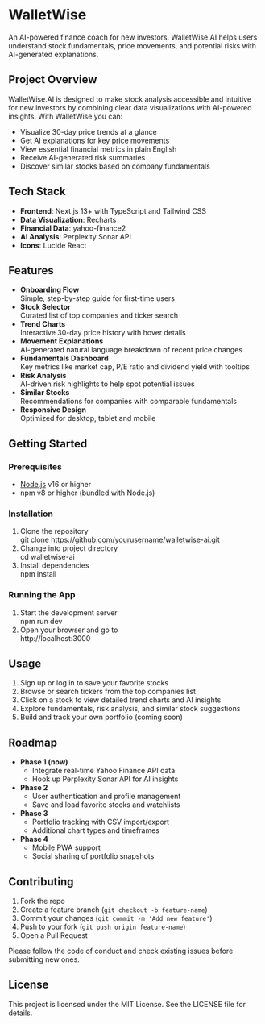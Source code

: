 # WalletWise

An AI-powered finance coach for new investors. WalletWise.AI helps users understand stock fundamentals, price movements, and potential risks with AI-generated explanations.

## Project Overview

WalletWise.AI is designed to make stock analysis accessible and intuitive for new investors by combining clear data visualizations with AI-powered insights. With WalletWise you can:

- Visualize 30-day price trends at a glance  
- Get AI explanations for key price movements  
- View essential financial metrics in plain English  
- Receive AI-generated risk summaries  
- Discover similar stocks based on company fundamentals  

## Tech Stack

- **Frontend**: Next.js 13+ with TypeScript and Tailwind CSS  
- **Data Visualization**: Recharts  
- **Financial Data**: yahoo-finance2  
- **AI Analysis**: Perplexity Sonar API  
- **Icons**: Lucide React  

## Features

- **Onboarding Flow**  
    Simple, step-by-step guide for first-time users  
- **Stock Selector**  
    Curated list of top companies and ticker search  
- **Trend Charts**  
    Interactive 30-day price history with hover details  
- **Movement Explanations**  
    AI-generated natural language breakdown of recent price changes  
- **Fundamentals Dashboard**  
    Key metrics like market cap, P/E ratio and dividend yield with tooltips  
- **Risk Analysis**  
    AI-driven risk highlights to help spot potential issues  
- **Similar Stocks**  
    Recommendations for companies with comparable fundamentals  
- **Responsive Design**  
    Optimized for desktop, tablet and mobile  

## Getting Started

### Prerequisites

- [Node.js](https://nodejs.org) v16 or higher  
- npm v8 or higher (bundled with Node.js)  

### Installation

1. Clone the repository  
    git clone https://github.com/yourusername/walletwise-ai.git  
2. Change into project directory  
    cd walletwise-ai  
3. Install dependencies  
    npm install  

### Running the App

1. Start the development server  
    npm run dev  
2. Open your browser and go to  
    http://localhost:3000  

## Usage

1. Sign up or log in to save your favorite stocks  
2. Browse or search tickers from the top companies list  
3. Click on a stock to view detailed trend charts and AI insights  
4. Explore fundamentals, risk analysis, and similar stock suggestions  
5. Build and track your own portfolio (coming soon)  

## Roadmap

- **Phase 1 (now)**  
    - Integrate real-time Yahoo Finance API data  
    - Hook up Perplexity Sonar API for AI insights  
- **Phase 2**  
    - User authentication and profile management  
    - Save and load favorite stocks and watchlists  
- **Phase 3**  
    - Portfolio tracking with CSV import/export  
    - Additional chart types and timeframes  
- **Phase 4**  
    - Mobile PWA support  
    - Social sharing of portfolio snapshots  

## Contributing

1. Fork the repo  
2. Create a feature branch (`git checkout -b feature-name`)  
3. Commit your changes (`git commit -m 'Add new feature'`)  
4. Push to your fork (`git push origin feature-name`)  
5. Open a Pull Request  

Please follow the code of conduct and check existing issues before submitting new ones.

## License

This project is licensed under the MIT License. See the LICENSE file for details.
